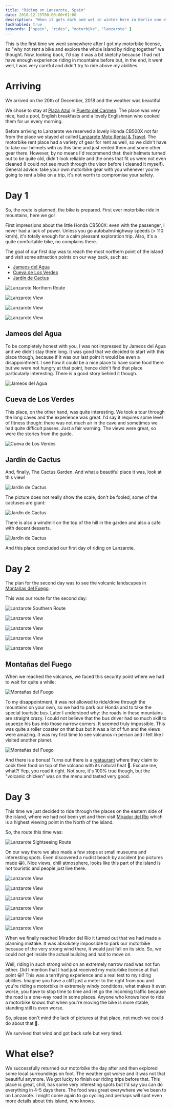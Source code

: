 ```yaml
---
title: "Riding on Lanzarote, Spain"
date: 2018-12-25T00:00:00+01:00
description: "When it gets dark and wet in winter here in Berlin one of the ways to escape this is going to Spain that is always warm and sunny. This time my wife and I decided to go for a motorbike trip on Lanzarote island."
tocEnabled: true
keywords: ["spain", "rides", "motorbike", "lanzarote" ]
---
```


This is the first time we went somewhere after I got my motorbike license, so "why not rent a bike and explore the whole island by riding together" we thought. Now, looking back, I'd say it was a bit sketchy because I had not have enough experience riding in mountains before but, in the end, it went well, I was very careful and didn't try to ride above my abilities.

# Arriving

We arrived on the 20th of December, 2018 and the weather was beautiful.

We chose to stay at [Plaza Azul](http://apartamentosplazaazul.com) in [Puerto del Carmen](https://goo.gl/maps/Q5jVG3AZhQG2kWGU9). The place was very nice, had a pool, English breakfasts and a lovely Englishman who cooked them for us every morning.

Before arriving to Lanzarote we reserved a lovely Honda CB500X not far from the place we stayed at called [Lanzarote Moto Rental & Travel](http://www.motorental-lanzarote.com). The motorbike rent place had a variety of gear for rent as well, so we didn't have to take our helmets with us this time and just rented them and some other gear there. However, by no means I'd recommend that: their helmets turned out to be quite old, didn't look reliable and the ones that fit us were not even cleaned (I could not see much through the visor before I cleaned it myself). General advice: take your own motorbike gear with you whenever you're going to rent a bike on a trip, it's not worth to compromise your safety.

# Day 1

So, the route is planned, the bike is prepared. First ever motorbike ride in mountains, here we go!

First impressions about the little Honda CB500X: even with the passenger, I never had a lack of power. Unless you go autobahn/highway speeds (> 110 km/h), it's totally enough for a calm pleasant exploration trip. Also, it's a quite comfortable bike, no complains there.

The goal of our first day was to reach the most northern point of the island and visit some attraction points on our way back, such as:

* [Jameos del Agua](https://www.cactlanzarote.com/en/cact/jameos-del-agua/)
* [Cueva de Los Verdes](https://www.cactlanzarote.com/en/cact/cueva-de-los-verdes/)
* [Jardín de Cactus](https://www.cactlanzarote.com/en/cact/jardin-de-cactus/)

![Lanzarote Northern Route](route-1.png "Our route going North on Lanzarote. Click to zoom.")

![Lanzarote View](1.jpg)

![Lanzarote View](2.jpg)

![Lanzarote View](3.jpg)

## Jameos del Agua

To be completely honest with you, I was not impressed by Jameos del Agua and we didn't stay there long. It was good that we decided to start with this place though, because if it was our last point it would be even a disappointment. I see how it could be a nice place to have some food there but we were not hungry at that point, hence didn't find that place particularly interesting. There is a good story behind it though.

![Jameos del Agua](4.jpg "View from Jameos del Agua. Click to zoom.")

## Cueva de Los Verdes

This place, on the other hand, was quite interesting. We took a tour through the long caves and the experience was great. I'd say it requires some level of fitness though: there was not much air in the cave and sometimes we had quite difficult passes. Just a fair warning. The views were great, so were the stories from the guide.

![Cueva de Los Verdes](5.jpg "View from Cueva de Los Verdes. Click to zoom.")

## Jardín de Cactus

And, finally, The Cactus Garden. And what a beautiful place it was, look at this view!

![Jardín de Cactus](6.jpg "View from Jardín de Cactus. Click to zoom.")

The picture does not really show the scale, don't be fooled, some of the cactuses are giant:

![Jardín de Cactus](7.jpg "A giant cactus. Click to zoom.")

There is also a windmill on the top of the hill in the garden and also a cafe with decent desserts.

![Jardín de Cactus](8.jpg "Windmill on the top. Click to zoom.")

And this place concluded our first day of riding on Lanzarote.

# Day 2

The plan for the second day was to see the volcanic landscapes in [Montañas del Fuego](https://www.cactlanzarote.com/en/cact/montanas-del-fuego-timanfaya/).

This was our route for the second day:

![Lanzarote Southern Route](route-2.png "Our route going South on Lanzarote. Click to zoom.")

![Lanzarote View](9.jpg)

![Lanzarote View](10.jpg)

![Lanzarote View](11.jpg)

![Lanzarote View](12.jpg)

## Montañas del Fuego

When we reached the volcanos, we faced this security point where we had to wait for quite a while:

![Montañas del Fuego](13.jpg "The security point approaching the volcanos. Click to zoom.")

To my disappointment, it was not allowed to ride/drive through the mountains on your own, so we had to park our Honda and to take the special touristic bus. Later I understood why: the roads in these mountains are straight crazy. I could not believe that the bus driver had so much skill to squeeze his bus into those narrow corners. It seemed truly impossible. This was quite a roller coaster on that bus but it was a lot of fun and the views were amazing. It was my first time to see volcanos in person and I felt like I visited another planet.

![Montañas del Fuego](14.jpg "Planet Montañas del Fuego. Click to zoom.")

And there is a bonus! Turns out there is a [restaurant](https://goo.gl/maps/49qbcZYW4tEKR4qa8) where they claim to cook their food on top of the volcano with its natural heat 🤯. Excuse me, what?! Yep, you read it right. Not sure, it's 100% true though, but the "volcanic chicken" was on the menu and tasted very good.

# Day 3

This time we just decided to ride through the places on the eastern side of the island, where we had not been yet and then visit [Mirador del Río](https://www.cactlanzarote.com/en/cact/mirador-del-rio/) which is a highest viewing point in the North of the island.

So, the route this time was:

![Lanzarote Sightseeing Route](route-3.png "Our route going to Mirador del Río. Click to zoom.")

On our way there we also made a few stops at small museums and interesting spots. Even discovered a nudist beach by accident (no pictures made 😀). Nice views, chill atmosphere, looks like this part of the island is not touristic and people just live there.

![Lanzarote View](15.jpg)

![Lanzarote View](16.jpg)

![Lanzarote View](17.jpg)

![Lanzarote View](18.jpg)

![Lanzarote View](19.jpg)

![Lanzarote View](20.jpg)

When we finally reached Mirador del Río it turned out that we had made a planning mistake. It was absolutely impossible to park our motorbike because of the very strong wind there, it would just fall on its side. So, we could not get inside the actual building and had to move on.

Well, riding in such strong wind on an extremely narrow road was not fun either. Did I mention that I had just received my motorbike license at that point 😀? This was a terrifying experience and a real test to my riding abilities. Imagine you have a cliff just a meter to the right from you and you're riding a motorbike in extremely windy conditions, what makes it even worse, you have to stop time to time and let go the incoming traffic because the road is a one-way road in some places. Anyone who knows how to ride a motorbike knows that when you're moving the bike is more stable, standing still is even worse.

So, please don't mind the lack of pictures at that place, not much we could do about that 🙂.

We survived that wind and got back safe but very tired.

# What else?

We successfully returned our motorbike the day after and then explored some local surroundings on foot. The weather got worse and it was not that beautiful anymore. We got lucky to finish our riding trips before that. This place is great, chill, has some very interesting spots but I'd say you can do everything in 4-5 days there. The food was great everywhere we've been to on Lanzarote. I might come again to go cycling and perhaps will spot even more details about this island, who knows.
